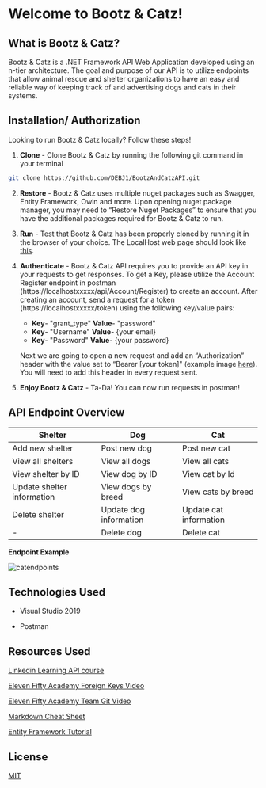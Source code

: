 # Welcome to Bootz & Catz!

## What is Bootz & Catz?
Bootz & Catz is a .NET Framework API Web Application developed using an n-tier architecture. The goal and purpose of our API is to utilize endpoints that allow animal rescue and shelter organizations to have an easy and reliable way of keeping track of and advertising dogs and cats in their systems. 



## Installation/ Authorization

Looking to run Bootz & Catz locally? Follow these steps!

1. **Clone** - Clone Bootz & Catz by running the following git command in your terminal 

 ```bash
 git clone https://github.com/DEBJ1/BootzAndCatzAPI.git
 ```
2. **Restore** - Bootz & Catz uses multiple nuget packages such as Swagger, Entity Framework, Owin and more. Upon opening nuget package manager, you may need to “Restore Nuget Packages” to ensure that you have the additional packages required for Bootz & Catz to run.

3. **Run** - Test that Bootz & Catz has been properly cloned by running it in the browser of your choice. The LocalHost web page should look like [this](https://imgur.com/a/RiALhvt).

4. **Authenticate** - Bootz & Catz API requires you to provide an API key in your requests to get responses. To get a Key, please utilize the Account Register endpoint in postman (https://localhostxxxxx/api/Account/Register) to create an account. After creating an account, send a request for a token (https://localhostxxxxx/token) using the following key/value pairs: 
    - **Key**- "grant_type" **Value**- "password"
    - **Key**- "Username" **Value**- {your email}
    - **Key**- "Password" **Value**- {your password}

    Next we are going to open a new request and add an “Authorization” header with the value set to “Bearer [your token]" (example image [here](https://imgur.com/a/xLftHNt)).       You  will need to add this header in every request sent.

 5. **Enjoy Bootz & Catz** - Ta-Da! You can now run requests in postman!




## API Endpoint Overview

**Shelter** | **Dog** | **Cat**
------------ | ------------- | -------------
 Add new shelter| Post new dog | Post new cat
View all shelters | View all dogs | View all cats
View shelter by ID | View dog by ID | View cat by Id
Update shelter information | View dogs by breed | View cats by breed
Delete shelter | Update dog information | Update cat information
-| Delete dog | Delete cat

**Endpoint Example**

![catendpoints](https://user-images.githubusercontent.com/74275900/109755840-c129bd80-7bb4-11eb-91c7-4006f1bc33b5.PNG)

## Technologies Used
- Visual Studio 2019

- Postman

## Resources Used
[Linkedin Learning API course](https://www.linkedin.com/learning-login/share?forceAccount=false&redirect=https%3A%2F%2Fwww.linkedin.com%2Flearning%2Fbuilding-web-apis-with-asp-dot-net-web-api-2-2-2%3Ftrk%3Dshare_ent_url%26shareId%3Dyc3jvv3VS2y%252BKeRo%252F761PA%253D%253D&account=100110546)

[Eleven Fifty Academy Foreign Keys Video](https://youtu.be/tvq9U4K2p-s)

[Eleven Fifty Academy Team Git Video](https://youtu.be/2MAqwBwWmXs)

[Markdown Cheat Sheet](https://wordpress.com/support/markdown-quick-reference/)

[Entity Framework Tutorial](https://www.entityframeworktutorial.net/code-first/migration-in-code-first.aspx)


## License
[MIT](https://choosealice)
